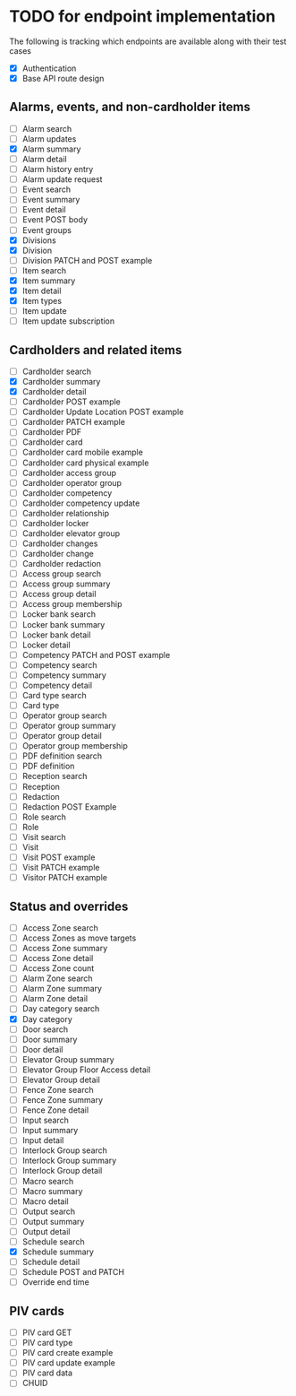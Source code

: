 # TODO for endpoint implementation

The following is tracking which endpoints are available along with their test cases

- [x] Authentication
- [x] Base API route design

## Alarms, events, and non-cardholder items

- [ ] Alarm search
- [ ] Alarm updates
- [x] Alarm summary
- [ ] Alarm detail
- [ ] Alarm history entry
- [ ] Alarm update request
- [ ] Event search
- [ ] Event summary
- [ ] Event detail
- [ ] Event POST body
- [ ] Event groups
- [x] Divisions
- [x] Division
- [ ] Division PATCH and POST example
- [ ] Item search
- [x] Item summary
- [x] Item detail
- [x] Item types
- [ ] Item update
- [ ] Item update subscription

## Cardholders and related items

- [ ] Cardholder search
- [x] Cardholder summary
- [x] Cardholder detail
- [ ] Cardholder POST example
- [ ] Cardholder Update Location POST example
- [ ] Cardholder PATCH example
- [ ] Cardholder PDF
- [ ] Cardholder card
- [ ] Cardholder card mobile example
- [ ] Cardholder card physical example
- [ ] Cardholder access group
- [ ] Cardholder operator group
- [ ] Cardholder competency
- [ ] Cardholder competency update
- [ ] Cardholder relationship
- [ ] Cardholder locker
- [ ] Cardholder elevator group
- [ ] Cardholder changes
- [ ] Cardholder change
- [ ] Cardholder redaction
- [ ] Access group search
- [ ] Access group summary
- [ ] Access group detail
- [ ] Access group membership
- [ ] Locker bank search
- [ ] Locker bank summary
- [ ] Locker bank detail
- [ ] Locker detail
- [ ] Competency PATCH and POST example
- [ ] Competency search
- [ ] Competency summary
- [ ] Competency detail
- [ ] Card type search
- [ ] Card type
- [ ] Operator group search
- [ ] Operator group summary
- [ ] Operator group detail
- [ ] Operator group membership
- [ ] PDF definition search
- [ ] PDF definition
- [ ] Reception search
- [ ] Reception
- [ ] Redaction
- [ ] Redaction POST Example
- [ ] Role search
- [ ] Role
- [ ] Visit search
- [ ] Visit
- [ ] Visit POST example
- [ ] Visit PATCH example
- [ ] Visitor PATCH example

## Status and overrides

- [ ] Access Zone search
- [ ] Access Zones as move targets
- [ ] Access Zone summary
- [ ] Access Zone detail
- [ ] Access Zone count
- [ ] Alarm Zone search
- [ ] Alarm Zone summary
- [ ] Alarm Zone detail
- [ ] Day category search
- [x] Day category
- [ ] Door search
- [ ] Door summary
- [ ] Door detail
- [ ] Elevator Group summary
- [ ] Elevator Group Floor Access detail
- [ ] Elevator Group detail
- [ ] Fence Zone search
- [ ] Fence Zone summary
- [ ] Fence Zone detail
- [ ] Input search
- [ ] Input summary
- [ ] Input detail
- [ ] Interlock Group search
- [ ] Interlock Group summary
- [ ] Interlock Group detail
- [ ] Macro search
- [ ] Macro summary
- [ ] Macro detail
- [ ] Output search
- [ ] Output summary
- [ ] Output detail
- [ ] Schedule search
- [x] Schedule summary
- [ ] Schedule detail
- [ ] Schedule POST and PATCH
- [ ] Override end time

## PIV cards

- [ ] PIV card GET
- [ ] PIV card type
- [ ] PIV card create example
- [ ] PIV card update example
- [ ] PIV card data
- [ ] CHUID
